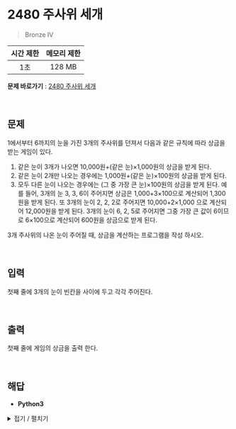 # 2480 주사위 세개
> Bronze IV

|시간 제한|메모리 제한|
|:---:|:---:|
|1초|128 MB|

**문제 바로가기** : [2480 주사위 세개](https://www.acmicpc.net/problem/2480 "2480 주사위 세개")

</br>

## 문제
1에서부터 6까지의 눈을 가진 3개의 주사위를 던져서 다음과 같은 규칙에 따라 상금을 받는 게임이 있다.

1. 같은 눈이 3개가 나오면 10,000원+(같은 눈)×1,000원의 상금을 받게 된다.
2. 같은 눈이 2개만 나오는 경우에는 1,000원+(같은 눈)×100원의 상금을 받게 된다.
3. 모두 다른 눈이 나오는 경우에는 (그 중 가장 큰 눈)×100원의 상금을 받게 된다.
예를 들어, 3개의 눈 3, 3, 6이 주어지면 상금은 1,000+3×100으로 계산되어 1,300원을 받게 된다. 또 3개의 눈이 2, 2, 2로 주어지면 10,000+2×1,000 으로 계산되어 12,000원을 받게 된다. 3개의 눈이 6, 2, 5로 주어지면 그중 가장 큰 값이 6이므로 6×100으로 계산되어 600원을 상금으로 받게 된다.

3개 주사위의 나온 눈이 주어질 때, 상금을 계산하는 프로그램을 작성 하시오.

</br>

## 입력
첫째 줄에 3개의 눈이 빈칸을 사이에 두고 각각 주어진다.

</br>

## 출력
첫째 줄에 게임의 상금을 출력 한다.

</br>

## 해답
- **Python3**
<details>
<summary>접기 / 펼치기</summary>
<div markdown="1">

```py
aryDice = tuple(map(int, input().split()))

for i in range(2):
    if aryDice.count(aryDice[i]) == 3:
        print(10000 + aryDice[i] * 1000)
        break
    elif aryDice.count(aryDice[i]) == 2:
        print(1000 + aryDice[i] * 100)
        break
    elif i == 1 and aryDice.count(aryDice[i]) == 1:
        print(max(aryDice) * 100)
        break
```

</div>
</details>